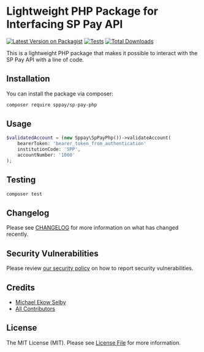 # Lightweight PHP Package for Interfacing SP Pay API

[![Latest Version on Packagist](https://img.shields.io/packagist/v/sppay/sp-pay-php.svg?style=flat-square)](https://packagist.org/packages/sppay/sp-pay-php)
[![Tests](https://img.shields.io/github/actions/workflow/status/sppay/sp-pay-php/run-tests.yml?branch=main&label=tests&style=flat-square)](https://github.com/sppay/sp-pay-php/actions/workflows/run-tests.yml)
[![Total Downloads](https://img.shields.io/packagist/dt/sppay/sp-pay-php.svg?style=flat-square)](https://packagist.org/packages/sppay/sp-pay-php)

This is a lightweight PHP package that makes it possible to interact with the SP Pay API with a line of code.

## Installation

You can install the package via composer:

```bash
composer require sppay/sp-pay-php
```

## Usage

```php
$validatedAccount = (new Sppay\SpPayPhp())->validateAccount(
    bearerToken: 'bearer_token_from_authentication'
    institutionCode: 'SPP',
    accountNumber: '1000'
);
```

## Testing

```bash
composer test
```

## Changelog

Please see [CHANGELOG](CHANGELOG.md) for more information on what has changed recently.

## Security Vulnerabilities

Please review [our security policy](../../security/policy) on how to report security vulnerabilities.

## Credits

-   [Michael Ekow Selby](https://github.com/ms-sppay)
-   [All Contributors](../../contributors)

## License

The MIT License (MIT). Please see [License File](LICENSE.md) for more information.
